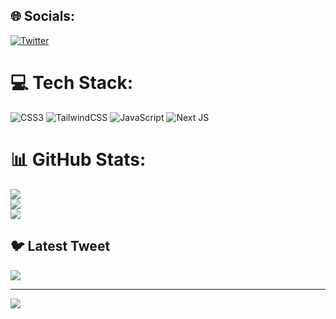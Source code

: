 
## 🌐 Socials:
[![Twitter](https://img.shields.io/badge/Twitter-%231DA1F2.svg?logo=Twitter&logoColor=white)](https://twitter.com/@guri_developer) 

# 💻 Tech Stack:
![CSS3](https://img.shields.io/badge/css3-%231572B6.svg?style=for-the-badge&logo=css3&logoColor=white) ![TailwindCSS](https://img.shields.io/badge/tailwindcss-%2338B2AC.svg?style=for-the-badge&logo=tailwind-css&logoColor=white) ![JavaScript](https://img.shields.io/badge/javascript-%23323330.svg?style=for-the-badge&logo=javascript&logoColor=%23F7DF1E) ![Next JS](https://img.shields.io/badge/Next-black?style=for-the-badge&logo=next.js&logoColor=white)
# 📊 GitHub Stats:
![](https://github-readme-stats.vercel.app/api?username=gurwindersinghhh&theme=dark&hide_border=true&include_all_commits=true&count_private=false)<br/>
![](https://github-readme-streak-stats.herokuapp.com/?user=gurwindersinghhh&theme=dark&hide_border=true)<br/>
![](https://github-readme-stats.vercel.app/api/top-langs/?username=gurwindersinghhh&theme=dark&hide_border=true&include_all_commits=true&count_private=false&layout=compact)

## 🐦 Latest Tweet
[![](https://gtce.itsvg.in/api?username=@guri_developer)](https://github.com/VishwaGauravIn/github-twitter-card-embed)

---
[![](https://visitcount.itsvg.in/api?id=gurwindersinghhh&icon=0&color=0)](https://visitcount.itsvg.in)

<!-- Proudly created with GPRM ( https://gprm.itsvg.in ) -->
